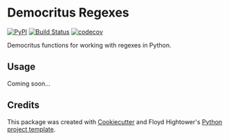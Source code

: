 # Democritus Regexes

[![PyPI](https://img.shields.io/pypi/v/democritus-regexes.svg)](https://pypi.python.org/pypi/democritus-regexes)
[![Build Status](https://travis-ci.com/democritus-project/democritus-regexes.svg?branch=master)](https://travis-ci.com/democritus-project/democritus-regexes)
[![codecov](https://codecov.io/gh/democritus-project/democritus-regexes/branch/main/graph/badge.svg?token=61M1BLDZKU)](https://codecov.io/gh/democritus-project/democritus-regexes)

Democritus functions for working with regexes in Python.

## Usage

Coming soon...

## Credits

This package was created with [Cookiecutter](https://github.com/audreyr/cookiecutter) and Floyd Hightower's [Python project template](https://github.com/fhightower-templates/python-project-template).
